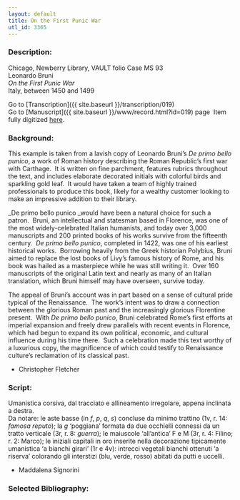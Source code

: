 ```yaml
---
layout: default
title: On the First Punic War
utl_id: 3365
---
```


###  Description:

Chicago, Newberry Library, VAULT folio Case MS 93<br>
Leonardo Bruni<br>
_On the First Punic War_<br>
Italy, between 1450 and 1499

Go to [Transcription]({{ site.baseurl }}/transcription/019)<br>
Go to [Manuscript]({{ site.baseurl }}/www/record.html?id=019) page 
Item fully digitized [here](https://collections.newberry.org/asset-management/2KXJ8ZPQ7SG4).

###  Background:

This example is taken from a lavish copy of Leonardo Bruni’s _De primo bello punico_, a work of Roman history describing the Roman Republic’s first war with Carthage.  It is written on fine parchment, features rubrics throughout the text, and includes elaborate decorated initials with colorful birds and sparkling gold leaf.  It would have taken a team of highly trained professionals to produce this book, likely for a wealthy customer looking to make an impressive addition to their library.

_De primo bello punico _would have been a natural choice for such a patron.  Bruni, an intellectual and statesman based in Florence, was one of the most widely-celebrated Italian humanists, and today over 3,000 manuscripts and 200 printed books of his works survive from the fifteenth century.  _De primo bello punico_, completed in 1422, was one of his earliest historical works.  Borrowing heavily from the Greek historian Polybius, Bruni aimed to replace the lost books of Livy’s famous history of Rome, and his book was hailed as a masterpiece while he was still writing it.  Over 160 manuscripts of the original Latin text and nearly as many of an Italian translation, which Bruni himself may have overseen, survive today.

The appeal of Bruni’s account was in part based on a sense of cultural pride typical of the Renaissance.  The work’s intent was to draw a connection between the glorious Roman past and the increasingly glorious Florentine present.  With _De primo bello punico_, Bruni celebrated Rome’s first efforts at imperial expansion and freely drew parallels with recent events in Florence, which had begun to expand its own political, economic, and cultural influence during his time there.  Such a celebration made this text worthy of a luxurious copy, the magnificence of which could testify to Renaissance culture’s reclamation of its classical past.
-  Christopher Fletcher

###  Script:

Umanistica corsiva, dal tracciato e allineamento irregolare, appena inclinata a destra.<br>
Da notare: le aste basse (in _f_, _p_, _q_, _s_) concluse da minimo trattino (1v, r. 14: _famosa reputo_); la _g_ ‘poggiana’ formata da due occhielli connessi da un tratto verticale (3r, r. 8: _guerra_); le maiuscole ‘all’antica’ F e M (3r, r. 4: Filino; r. 2: Marco); le iniziali capitali in oro inserite nella decorazione tipicamente umanistica ‘a bianchi girari’ (1r e 4v): intrecci vegetali bianchi ottenuti ‘a riserva’ colorando gli interstizi (blu, verde, rosso) abitati da putti e uccelli.<br>
- Maddalena Signorini

###  Selected Bibliography:


